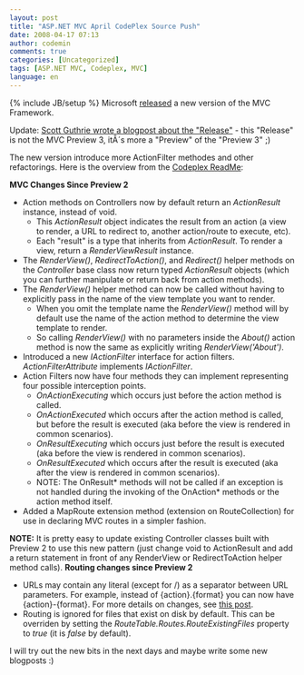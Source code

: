 ```yaml
---
layout: post
title: "ASP.NET MVC April CodePlex Source Push"
date: 2008-04-17 07:13
author: codemin
comments: true
categories: [Uncategorized]
tags: [ASP.NET MVC, Codeplex, MVC]
language: en
---
```

{% include JB/setup %}
Microsoft <a href="http://www.codeplex.com/aspnet/Release/ProjectReleases.aspx?ReleaseId=12640">released</a> a new version of the MVC Framework.

Update: <a href="http://weblogs.asp.net/scottgu/archive/2008/04/16/asp-net-mvc-source-refresh-preview.aspx">Scott Guthrie wrote a blogpost about the "Release"</a> - this "Release" is not the MVC Preview 3, itÂ´s more a "Preview" of the "Preview 3" ;)

The new version introduce more ActionFilter methodes and other refactorings. Here is the overview from the <a href="http://www.codeplex.com/aspnet/Wiki/View.aspx?title=ReadMe">Codeplex ReadMe</a>:

<strong>MVC Changes Since Preview 2</strong>
<ul>
	<li>Action methods on Controllers now by default return an <em>ActionResult</em> instance, instead of void.
<ul>
	<li>This <em>ActionResult</em> object indicates the result from an action (a view to render, a URL to redirect to, another action/route to execute, etc).</li>
	<li>Each "result" is a type that inherits from <em>ActionResult</em>. To render a view, return a <em>RenderViewResult</em> instance.</li>
</ul>
</li>
	<li>The <em>RenderView()</em>, <em>RedirectToAction()</em>, and <em>Redirect()</em> helper methods on the <em>Controller</em> base class now return typed <em>ActionResult</em> objects (which you can further manipulate or return back from action methods).</li>
	<li>The <em>RenderView()</em> helper method can now be called without having to explicitly pass in the name of the view template you want to render.
<ul>
	<li>When you omit the template name the <em>RenderView()</em> method will by default use the name of the action method to determine the view template to render.</li>
	<li>So calling <em>RenderView()</em> with no parameters inside the <em>About()</em> action method is now the same as explicitly writing <em>RenderView('About')</em>.</li>
</ul>
</li>
	<li>Introduced a new <em>IActionFilter</em> interface for action filters. <em>ActionFilterAttribute</em> implements <em>IActionFilter</em>.</li>
	<li>Action Filters now have four methods they can implement representing four possible interception points.
<ul>
	<li><em>OnActionExecuting</em> which occurs just before the action method is called.</li>
	<li><em>OnActionExecuted</em> which occurs after the action method is called, but before the result is executed (aka before the view is rendered in common scenarios).</li>
	<li><em>OnResultExecuting</em> which occurs just before the result is executed (aka before the view is rendered in common scenarios).</li>
	<li><em>OnResultExecuted</em> which occurs after the result is executed (aka after the view is rendered in common scenarios).</li>
	<li>NOTE: The OnResult* methods will not be called if an exception is not handled during the invoking of the OnAction* methods or the action method itself.</li>
</ul>
</li>
	<li>Added a MapRoute extension method (extension on RouteCollection) for use in declaring MVC routes in a simpler fashion.</li>
</ul>
<strong>NOTE:</strong> It is pretty easy to update existing Controller classes built with Preview 2 to use this new pattern (just change void to ActionResult and add a return statement in front of any RenderView or RedirectToAction helper method calls).
<strong>Routing changes since Preview 2</strong>
<ul>
	<li>URLs may contain any literal (except for /) as a separator between URL parameters. For example, instead of {action}.{format} you can now have {action}-{format}. For more details on changes, see <a href="http://haacked.com/archive/2008/04/10/upcoming-changes-in-routing.aspx">this post</a>.</li>
	<li>Routing is ignored for files that exist on disk by default. This can be overriden by setting the <em>RouteTable.Routes.RouteExistingFiles</em> property to <em>true</em> (it is <em>false</em> by default).</li>
</ul>
I will try out the new bits in the next days and maybe write some new blogposts :)
